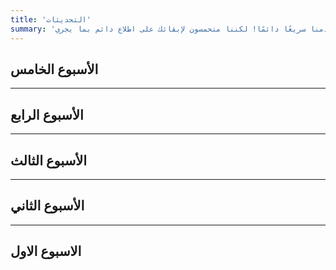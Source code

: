 ```yaml
---
title: 'التحديثات'
summary: 'لم يكن تقدمنا سريعًا دائمًا! لكننا متحمسون لإبقائك على اطلاع دائم بما يجري.'
---
```


## الأسبوع الخامس

---

## الأسبوع الرابع

---

## الأسبوع الثالث

---

## الأسبوع الثاني

---

## الاسبوع الاول
